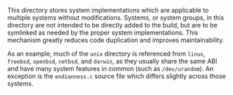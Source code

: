 This directory stores system implementations which are applicable to multiple systems without modifications. Systems, or system groups, in this directory are not intended to be directly added to the build, but are to be symlinked as needed by the proper system implementations. This mechanism greatly reduces code duplication and improves maintainability.

As an example, much of the `unix` directory is referenced from `linux`, `freebsd`, `openbsd`, `netbsd`, and `darwin`, as they usually share the same ABI and have many system features in common (such as `/dev/urandom`). An exception is the `endianness.c` source file which differs slightly across those systems.
